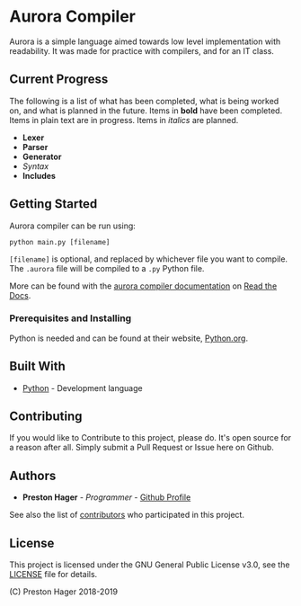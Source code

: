 # Aurora Compiler

Aurora is a simple language aimed towards low level implementation with readability.
It was made for practice with compilers, and for an IT class.

## Current Progress

The following is a list of what has been completed, what is being worked on, and what is planned in the future.
Items in **bold** have been completed.
Items in plain text are in progress.
Items in *italics* are planned.

* **Lexer**
* **Parser**
* **Generator**
* *Syntax*
* **Includes**

## Getting Started

Aurora compiler can be run using:

```
python main.py [filename]
```

`[filename]` is optional, and replaced by whichever file you want to compile.
The `.aurora` file will be compiled to a `.py` Python file.

More can be found with the [aurora compiler documentation][2] on [Read the Docs][3].

### Prerequisites and Installing

Python is needed and can be found at their website, [Python.org][1].

## Built With

* [Python][1] - Development language

## Contributing

If you would like to Contribute to this project, please do.
It's open source for a reason after all.
Simply submit a Pull Request or Issue here on Github.

## Authors

* **Preston Hager** - *Programmer* - [Github Profile](https://github.com/PrestonHager)

See also the list of [contributors](https://github.com/PrestonHager/AuroraCompiler/blob/master/CONTRIBUTORS.md) who participated in this project.

## License

This project is licensed under the GNU General Public License v3.0, see the [LICENSE](https://github.com/PrestonHager/AuroraCompiler/blob/master/LICENSE) file for details.

(C) Preston Hager 2018-2019

[1]: https://www.python.org
[2]: http://auroracompiler.readthedocs.io/en/latest
[3]: https://readthedocs.org
